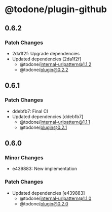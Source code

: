 # @todone/plugin-github

## 0.6.2

### Patch Changes

- 2da1f2f: Upgrade dependencies
- Updated dependencies [2da1f2f]
  - @todone/internal-urlpattern@1.1.2
  - @todone/plugin@0.2.2

## 0.6.1

### Patch Changes

- ddebfb7: Final CI
- Updated dependencies [ddebfb7]
  - @todone/internal-urlpattern@1.1.1
  - @todone/plugin@0.2.1

## 0.6.0

### Minor Changes

- e439883: New implementation

### Patch Changes

- Updated dependencies [e439883]
  - @todone/internal-urlpattern@1.1.0
  - @todone/plugin@0.2.0
